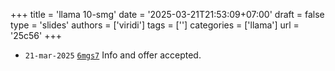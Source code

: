 +++
title = 'llama 10-smg'
date = '2025-03-21T21:53:09+07:00'
draft = false
type = 'slides'
authors = ['viridi']
tags = ['']
categories = ['llama']
url = '25c56'
+++

+ `21-mar-2025` [`6mgs7`](https://osf.io/6mgs7) Info and offer accepted.

